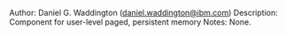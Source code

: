 Author: Daniel G. Waddington (daniel.waddington@ibm.com)
Description: Component for user-level paged, persistent memory
Notes: None.

